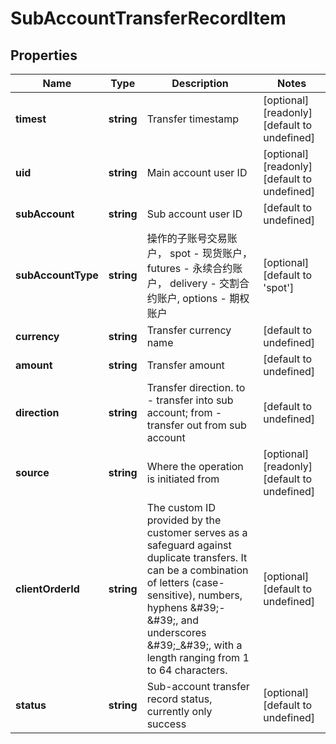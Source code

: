 # SubAccountTransferRecordItem

## Properties

Name | Type | Description | Notes
------------ | ------------- | ------------- | -------------
**timest** | **string** | Transfer timestamp | [optional] [readonly] [default to undefined]
**uid** | **string** | Main account user ID | [optional] [readonly] [default to undefined]
**subAccount** | **string** | Sub account user ID | [default to undefined]
**subAccountType** | **string** | 操作的子账号交易账户， spot - 现货账户， futures - 永续合约账户， delivery - 交割合约账户, options - 期权账户 | [optional] [default to &#39;spot&#39;]
**currency** | **string** | Transfer currency name | [default to undefined]
**amount** | **string** | Transfer amount | [default to undefined]
**direction** | **string** | Transfer direction. to - transfer into sub account; from - transfer out from sub account | [default to undefined]
**source** | **string** | Where the operation is initiated from | [optional] [readonly] [default to undefined]
**clientOrderId** | **string** | The custom ID provided by the customer serves as a safeguard against duplicate transfers. It can be a combination of letters (case-sensitive), numbers, hyphens \&#39;-\&#39;, and underscores \&#39;_\&#39;, with a length ranging from 1 to 64 characters. | [optional] [default to undefined]
**status** | **string** | Sub-account transfer record status, currently only success | [optional] [default to undefined]

